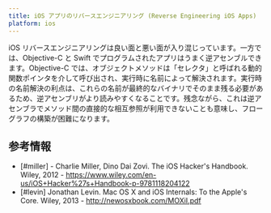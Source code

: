 ```yaml
---
title: iOS アプリのリバースエンジニアリング (Reverse Engineering iOS Apps)
platform: ios
---
```


iOS リバースエンジニアリングは良い面と悪い面が入り混じっています。一方では、Objective-C と Swift でプログラムされたアプリはうまく逆アセンブルできます。Objective-C では、オブジェクトメソッドは「セレクタ」と呼ばれる動的関数ポインタを介して呼び出され、実行時に名前によって解決されます。実行時の名前解決の利点は、これらの名前が最終的なバイナリでそのまま残る必要があるため、逆アセンブリがより読みやすくなることです。残念ながら、これは逆アセンブラでメソッド間の直接的な相互参照が利用できないことも意味し、フローグラフの構築が困難になります。

## 参考情報

- [#miller] - Charlie Miller, Dino Dai Zovi. The iOS Hacker's Handbook. Wiley, 2012 - <https://www.wiley.com/en-us/iOS+Hacker%27s+Handbook-p-9781118204122>
- [#levin] Jonathan Levin. Mac OS X and iOS Internals: To the Apple's Core. Wiley, 2013 - <http://newosxbook.com/MOXiI.pdf>
